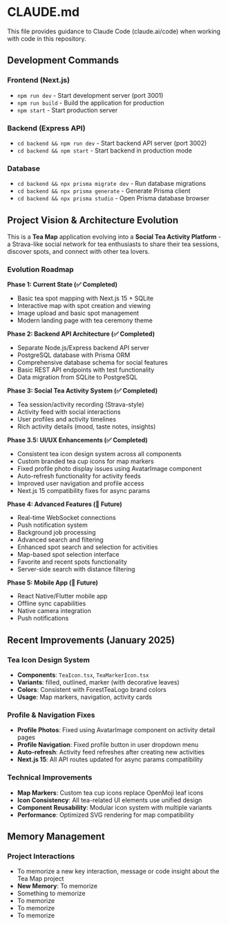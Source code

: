 # CLAUDE.md

This file provides guidance to Claude Code (claude.ai/code) when working with code in this repository.

## Development Commands

### Frontend (Next.js)
- `npm run dev` - Start development server (port 3001)
- `npm run build` - Build the application for production
- `npm start` - Start production server

### Backend (Express API)
- `cd backend && npm run dev` - Start backend API server (port 3002)
- `cd backend && npm start` - Start backend in production mode

### Database
- `cd backend && npx prisma migrate dev` - Run database migrations
- `cd backend && npx prisma generate` - Generate Prisma client
- `cd backend && npx prisma studio` - Open Prisma database browser

## Project Vision & Architecture Evolution

This is a **Tea Map** application evolving into a **Social Tea Activity Platform** - a Strava-like social network for tea enthusiasts to share their tea sessions, discover spots, and connect with other tea lovers.

### Evolution Roadmap

**Phase 1: Current State (✅ Completed)**
- Basic tea spot mapping with Next.js 15 + SQLite
- Interactive map with spot creation and viewing
- Image upload and basic spot management
- Modern landing page with tea ceremony theme

**Phase 2: Backend API Architecture (✅ Completed)**
- Separate Node.js/Express backend API server
- PostgreSQL database with Prisma ORM
- Comprehensive database schema for social features
- Basic REST API endpoints with test functionality
- Data migration from SQLite to PostgreSQL

**Phase 3: Social Tea Activity System (✅ Completed)**
- Tea session/activity recording (Strava-style)
- Activity feed with social interactions
- User profiles and activity timelines
- Rich activity details (mood, taste notes, insights)

**Phase 3.5: UI/UX Enhancements (✅ Completed)**
- Consistent tea icon design system across all components
- Custom branded tea cup icons for map markers
- Fixed profile photo display issues using AvatarImage component
- Auto-refresh functionality for activity feeds
- Improved user navigation and profile access
- Next.js 15 compatibility fixes for async params

**Phase 4: Advanced Features (🎯 Future)**
- Real-time WebSocket connections
- Push notification system
- Background job processing
- Advanced search and filtering
- Enhanced spot search and selection for activities
- Map-based spot selection interface
- Favorite and recent spots functionality
- Server-side search with distance filtering

**Phase 5: Mobile App (📱 Future)**
- React Native/Flutter mobile app
- Offline sync capabilities
- Native camera integration
- Push notifications

## Recent Improvements (January 2025)

### Tea Icon Design System
- **Components**: `TeaIcon.tsx`, `TeaMarkerIcon.tsx`
- **Variants**: filled, outlined, marker (with decorative leaves)
- **Colors**: Consistent with ForestTeaLogo brand colors
- **Usage**: Map markers, navigation, activity cards

### Profile & Navigation Fixes
- **Profile Photos**: Fixed using AvatarImage component on activity detail pages
- **Profile Navigation**: Fixed profile button in user dropdown menu
- **Auto-refresh**: Activity feed refreshes after creating new activities
- **Next.js 15**: All API routes updated for async params compatibility

### Technical Improvements
- **Map Markers**: Custom tea cup icons replace OpenMoji leaf icons
- **Icon Consistency**: All tea-related UI elements use unified design
- **Component Reusability**: Modular icon system with multiple variants
- **Performance**: Optimized SVG rendering for map compatibility

## Memory Management

### Project Interactions
- To memorize a new key interaction, message or code insight about the Tea Map project
- **New Memory**: To memorize
- Something to memorize
- To memorize
- To memorize
- To memorize